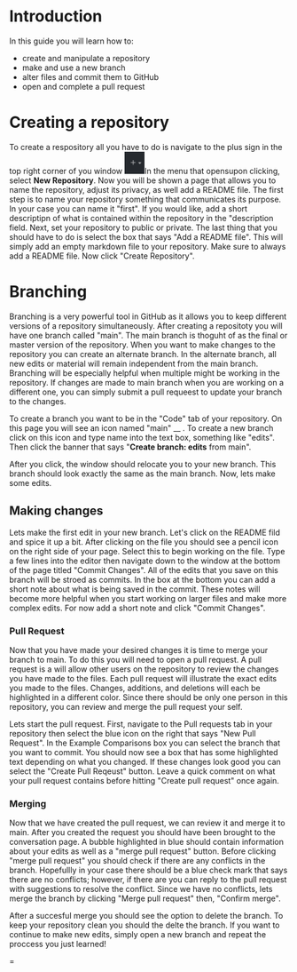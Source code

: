 # Introduction

In this guide you will learn how to: 
 - create and manipulate a repository
 - make and use a new branch 
 - alter files and commit them to GitHub
 - open and complete a pull request 

# Creating a repository
To create a respository all you have to do is navigate to the plus sign in the top right corner of you window <img src = "/images/plus_sign.png" height = 40>In the menu that opensupon clicking, select **New Repository**. Now you will be shown a page that allows you to name the repository, adjust its privacy, as well add a README file. The first step is to name your repository something that communicates its purpose. In your case you can name it "first". If you would like, add a short descriptipn of what is contained within the repository in the "description field. Next, set your repository to public or private. The last thing that you should have to do is select the box that says "Add a README file". This will simply add an empty markdown file to your repository. Make sure to always add a README file. Now click "Create Repository". 

# Branching
Branching is a very powerful tool in GitHub as it allows you to keep different versions of a repository simultaneously. After creating a repositoty you will  have one branch called "main". The main branch is thoguht of as the final or master version of the repository.  When you want to make changes to the repository you can create an alternate branch.  In the alternate branch, all new edits or material will remain independent from the main branch. Branching will be especially helpful when multiple might be working in the repository. If changes are made to main branch when you are working on a different one, you can simply submit a pull requeest to update your branch to the changes. 

To create a branch you want to be in the "Code" tab of your repository. On this page you will see an icon named "main" __ . To create a new branch click on this icon and type name into the text box, something like "edits". Then click the banner that says "**Create branch: edits** from main".

After you click, the window should relocate you to your new branch. This branch should look exactly the same as the main branch. Now, lets make some edits. 

## Making changes 


Lets make the first edit in your new branch. Let's click on the README fild and spice it up a bit. After clicking on the file you should see a pencil icon on the right side of your page. Select this to begin working on the file. Type a few lines into the editor then navigate down to the window at the bottom of the page titled "Commit Changes". All of the edits that you save on this branch will be stroed as commits. In the box at the bottom you can add a short note about what is being saved in the commit. These notes will become more helpful when you start working on larger files and make more complex edits. For now add a short note and click "Commit Changes". 

### Pull Request

Now that you have made your desired changes it is time to merge your branch to main. To do this you will need to open a pull request. A pull request is a will allow other users on the repository to review the changes you have made to the files. Each pull request will illustrate the exact edits you made to the files. Changes, additions, and deletions will each be highlighted in a different color. Since there should be only one person in this repository, you can review and merge the pull request your self. 

Lets start the pull request. First, navigate to the Pull requests tab in your repository then select the blue icon on the right that says "New Pull Request". In the Example Comparisons box you can select the branch that you want to commit. You should now see a box that has some highlighted text depending on what you changed. If these changes look good you can select the "Create Pull Reqeust" button. Leave a quick comment on what your pull request contains before hitting "Create pull request" once again. 
 
### Merging
Now that we have created the pull request, we can review it and merge it to main. After you created the request you should have been brought to the conversation page. A bubble highlighted in blue should contain information about your edits as well as a "merge pull request" button. Before clicking "merge pull request" you should check if there are any conflicts in the branch. Hopefullly in your case there should be a blue check mark that says there are no conflicts; however, if there are you can reply to the pull request with suggestions to resolve the conflict. Since we have no conflicts, lets merge the branch by clicking "Merge pull request" then, "Confirm merge". 

After a succesful merge you should see the option to delete the branch. To keep your repository clean you should the delte the branch. If you want to continue to make new edits, simply open a new branch and repeat the proccess you just learned! 




=

